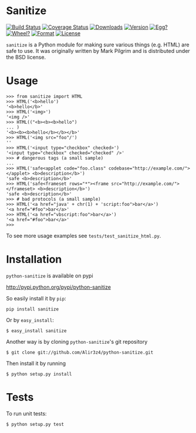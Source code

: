 # Sanitize

[![Build Status](https://secure.travis-ci.org/Alir3z4/python-sanitize.png)](http://travis-ci.org/Alir3z4/python-sanitize)
[![Coverage Status](https://coveralls.io/repos/Alir3z4/python-sanitize/badge.png)](https://coveralls.io/r/Alir3z4/python-sanitize)
[![Downloads](https://pypip.in/d/sanitize/badge.png)](https://pypi.python.org/pypi/sanitize/)
[![Version](https://pypip.in/v/sanitize/badge.png)](https://pypi.python.org/pypi/sanitize/)
[![Egg?](https://pypip.in/egg/sanitize/badge.png)](https://pypi.python.org/pypi/sanitize/)
[![Wheel?](https://pypip.in/wheel/sanitize/badge.png)](https://pypi.python.org/pypi/sanitize/)
[![Format](https://pypip.in/format/sanitize/badge.png)](https://pypi.python.org/pypi/sanitize/)
[![License](https://pypip.in/license/sanitize/badge.png)](https://pypi.python.org/pypi/sanitize/)

`sanitize` is a Python module for making sure various things (e.g. HTML) are safe to use. 
It was originally written by Mark Pilgrim and is distributed under the BSD license.

Usage
=====
```
>>> from sanitize import HTML
>>> HTML('<b>hello')
'<b>hello</b>'
>>> HTML('<img>')
'<img />'
>>> HTML(("<b><b><b>hello")
... )
'<b><b><b>hello</b></b></b>'
>>> HTML('<img src="foo"/')
''
>>> HTML('<input type="checkbox" checked>')
'<input type="checkbox" checked="checked" />'
>>> # dangerous tags (a small sample)
... 
>>> HTML('safe<applet code="foo.class" codebase="http://example.com/"></applet> <b>description</b>')
'safe <b>description</b>'
>>> HTML('safe<frameset rows="*"><frame src="http://example.com/"></frameset> <b>description</b>')
'safe <b>description</b>'
>>> # bad protocols (a small sample)
>>> HTML('<a href="java' + chr(1) + 'script:foo">bar</a>')
'<a href="#foo">bar</a>'
>>> HTML('<a href="vbscript:foo">bar</a>')
'<a href="#foo">bar</a>'
>>> 
```
To see more usage examples see `tests/test_sanitize_html.py`.


Installation
============

`python-sanitize` is available on pypi

http://pypi.python.org/pypi/python-sanitize

So easily install it by `pip`:

```
pip install sanitize
```

Or by `easy_install`:

```
$ easy_install sanitize
```

Another way is by cloning `python-sanitize`'s git repository

```
$ git clone git://github.com/Alir3z4/python-sanitize.git
```

Then install it by running

```
$ python setup.py install
```

Tests
=====

To run unit tests:

```
$ python setup.py test
```
